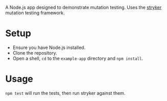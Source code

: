 A Node.js app designed to demonstrate mutation testing.
Uses the [stryker](https://stryker-mutator.github.io) mutation testing framework.

# Setup

* Ensure you have Node.js installed.
* Clone the repository.
* Open a shell, `cd` to the `example-app` directory and `npm install`.

# Usage

`npm test` will run the tests, then run stryker against them.
